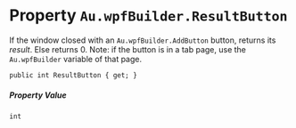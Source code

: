 # Property `Au.wpfBuilder.ResultButton`

If the window closed with an `Au.wpfBuilder.AddButton` button, returns its *result*. Else returns 0. Note: if the button is in a tab page, use the `Au.wpfBuilder` variable of that page.

```
public int ResultButton { get; }
```

##### Property Value

`int`
